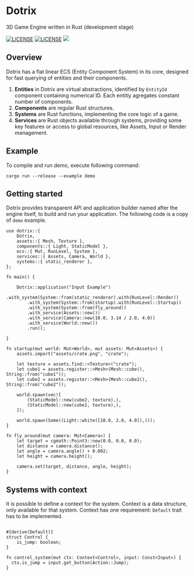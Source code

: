 # Dotrix

3D Game Engine written in Rust (development stage)

[![LICENSE](https://img.shields.io/badge/license-MIT-blue.svg)](LICENSE-MIT)
[![LICENSE](https://img.shields.io/badge/license-apache-blue.svg)](LICENSE-APACHE)
[![](https://tokei.rs/b1/github/lowenware/dotrix)](https://github.com/lowenware/dotrix)

## Overview

Dotrix has a flat linear ECS (Entity Component System) in its core, designed for fast querying of
entities and their components.

1. **Entities** in Dotrix are virtual abstractions, identified by `EntityId` component containing
numerical ID. Each entitiy agregates constant number of components.
2. **Components** are regular Rust structures.
3. **Systems** are Rust functions, implementing the core logic of a game.
4. **Services** are Rust objects available through systems, providing some key
features or access to global resources, like Assets, Input or Render management.

## Example
To compile and run demo, execute following command:

```
cargo run --release --example demo
```

## Getting started

Dotrix provides transparent API and application builder named after the engine itself, to build and run your
application. The following code is a copy of `demo` example.

```
use dotrix::{
    Dotrix,
    assets::{ Mesh, Texture },
    components::{ Light, StaticModel },
    ecs::{ Mut, RunLevel, System },
    services::{ Assets, Camera, World },
    systems::{ static_renderer },
};

fn main() {

    Dotrix::application("Input Example")
        .with_system(System::from(static_renderer).with(RunLevel::Render))
        .with_system(System::from(startup).with(RunLevel::Startup))
        .with_system(System::from(fly_around))
        .with_service(Assets::new())
        .with_service(Camera::new(10.0, 3.14 / 2.0, 4.0))
        .with_service(World::new())
        .run();

}

fn startup(mut world: Mut<World>, mut assets: Mut<Assets>) {
    assets.import("assets/crate.png", "crate");

    let texture = assets.find::<Texture>("crate");
    let cube1 = assets.register::<Mesh>(Mesh::cube(), String::from("cube1"));
    let cube2 = assets.register::<Mesh>(Mesh::cube2(), String::from("cube2"));

    world.spawn(vec![
        (StaticModel::new(cube2, texture),),
        (StaticModel::new(cube1, texture),),
    ]);

    world.spawn(Some((Light::white([10.0, 2.0, 4.0]),)));
}

fn fly_around(mut camera: Mut<Camera>) {
    let target = cgmath::Point3::new(0.0, 0.0, 0.0);
    let distance = camera.distance();
    let angle = camera.angle() + 0.002;
    let height = camera.height();

    camera.set(target, distance, angle, height);
}
```

## Systems with context

It is possible to define a context for the system. Context is a data structure, only available for
that system. Context has one requirement: `Default` trait has to be implemented.

```

#[derive(Default)]
struct Control {
    is_jump: boolean;
}

fn control_system(mut ctx: Context<Control>, input: Const<Input>) {
  ctx.is_jump = input.get_button(Action::Jump);
}
```
